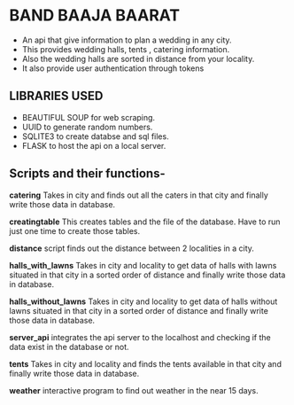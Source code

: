 # BAND BAAJA BAARAT

- An api that give information to plan a wedding in any city.
- This provides wedding halls, tents , catering information.
- Also the wedding halls are sorted in distance from your locality.
- It also provide user authentication through tokens

## LIBRARIES USED
- BEAUTIFUL SOUP for web scraping.
- UUID to generate random numbers.
- SQLITE3 to create databse and sql files.
- FLASK to host the api on a local server.

## Scripts and their functions-

**catering**
Takes in city and finds out all the caters in that city and finally write those data in database.

**creatingtable**
This creates tables and the file of the database. Have to run just one time to create those tables.

**distance**
script finds out the distance between 2 localities in a city.

**halls_with_lawns**
Takes in city and locality to get data of halls with lawns situated in that city in a sorted order of distance and finally write those data in database.

**halls_without_lawns**
Takes in city and locality to get data of halls without lawns situated in that city in a sorted order of distance and finally write those data in database.

**server_api**
integrates the api server to the localhost and checking if the data exist in the database or not.

**tents**
Takes in city and locality and finds the tents available in that city and finally write those data in database.

**weather**
interactive program to find out weather in the near 15 days.



    
